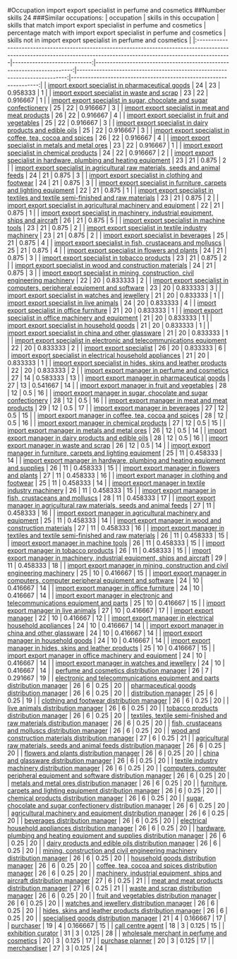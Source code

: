 #Occupation import export specialist in perfume and cosmetics
##Number skills 24
###Similar occupations:
| occupation                                                                                                                                                              |   skills in this occupation |   skills that match import export specialist in perfume and cosmetics |   percentage match with import export specialist in perfume and cosmetics |   skills not in import export specialist in perfume and cosmetics |
|:------------------------------------------------------------------------------------------------------------------------------------------------------------------------|----------------------------:|----------------------------------------------------------------------:|--------------------------------------------------------------------------:|------------------------------------------------------------------:|
| [import export specialist in pharmaceutical goods](import_export_specialist_in_pharmaceutical_goods.md)                                                                 |                          24 |                                                                    23 |                                                                  0.958333 |                                                                 1 |
| [import export specialist in waste and scrap](import_export_specialist_in_waste_and_scrap.md)                                                                           |                          23 |                                                                    22 |                                                                  0.916667 |                                                                 1 |
| [import export specialist in sugar, chocolate and sugar confectionery](import_export_specialist_in_sugar,_chocolate_and_sugar_confectionery.md)                         |                          25 |                                                                    22 |                                                                  0.916667 |                                                                 3 |
| [import export specialist in meat and meat products](import_export_specialist_in_meat_and_meat_products.md)                                                             |                          26 |                                                                    22 |                                                                  0.916667 |                                                                 4 |
| [import export specialist in fruit and vegetables](import_export_specialist_in_fruit_and_vegetables.md)                                                                 |                          25 |                                                                    22 |                                                                  0.916667 |                                                                 3 |
| [import export specialist in dairy products and edible oils](import_export_specialist_in_dairy_products_and_edible_oils.md)                                             |                          25 |                                                                    22 |                                                                  0.916667 |                                                                 3 |
| [import export specialist in coffee, tea, cocoa and spices](import_export_specialist_in_coffee,_tea,_cocoa_and_spices.md)                                               |                          26 |                                                                    22 |                                                                  0.916667 |                                                                 4 |
| [import export specialist in metals and metal ores](import_export_specialist_in_metals_and_metal_ores.md)                                                               |                          23 |                                                                    22 |                                                                  0.916667 |                                                                 1 |
| [import export specialist in chemical products](import_export_specialist_in_chemical_products.md)                                                                       |                          24 |                                                                    22 |                                                                  0.916667 |                                                                 2 |
| [import export specialist in hardware, plumbing and heating equipment](import_export_specialist_in_hardware,_plumbing_and_heating_equipment.md)                         |                          23 |                                                                    21 |                                                                  0.875    |                                                                 2 |
| [import export specialist in agricultural raw materials, seeds and animal feeds](import_export_specialist_in_agricultural_raw_materials,_seeds_and_animal_feeds.md)     |                          24 |                                                                    21 |                                                                  0.875    |                                                                 3 |
| [import export specialist in clothing and footwear](import_export_specialist_in_clothing_and_footwear.md)                                                               |                          24 |                                                                    21 |                                                                  0.875    |                                                                 3 |
| [import export specialist in furniture, carpets and lighting equipment](import_export_specialist_in_furniture,_carpets_and_lighting_equipment.md)                       |                          22 |                                                                    21 |                                                                  0.875    |                                                                 1 |
| [import export specialist in textiles and textile semi-finished and raw materials](import_export_specialist_in_textiles_and_textile_semi-finished_and_raw_materials.md) |                          23 |                                                                    21 |                                                                  0.875    |                                                                 2 |
| [import export specialist in agricultural machinery and equipment](import_export_specialist_in_agricultural_machinery_and_equipment.md)                                 |                          22 |                                                                    21 |                                                                  0.875    |                                                                 1 |
| [import export specialist in machinery, industrial equipment, ships and aircraft](import_export_specialist_in_machinery,_industrial_equipment,_ships_and_aircraft.md)   |                          26 |                                                                    21 |                                                                  0.875    |                                                                 5 |
| [import export specialist in machine tools](import_export_specialist_in_machine_tools.md)                                                                               |                          23 |                                                                    21 |                                                                  0.875    |                                                                 2 |
| [import export specialist in textile industry machinery](import_export_specialist_in_textile_industry_machinery.md)                                                     |                          23 |                                                                    21 |                                                                  0.875    |                                                                 2 |
| [import export specialist in beverages](import_export_specialist_in_beverages.md)                                                                                       |                          25 |                                                                    21 |                                                                  0.875    |                                                                 4 |
| [import export specialist in  fish, crustaceans and molluscs](import_export_specialist_in__fish,_crustaceans_and_molluscs.md)                                           |                          25 |                                                                    21 |                                                                  0.875    |                                                                 4 |
| [import export specialist in flowers and plants](import_export_specialist_in_flowers_and_plants.md)                                                                     |                          24 |                                                                    21 |                                                                  0.875    |                                                                 3 |
| [import export specialist in tobacco products](import_export_specialist_in_tobacco_products.md)                                                                         |                          23 |                                                                    21 |                                                                  0.875    |                                                                 2 |
| [import export specialist in wood and construction materials](import_export_specialist_in_wood_and_construction_materials.md)                                           |                          24 |                                                                    21 |                                                                  0.875    |                                                                 3 |
| [import export specialist in mining, construction, civil engineering machinery](import_export_specialist_in_mining,_construction,_civil_engineering_machinery.md)       |                          22 |                                                                    20 |                                                                  0.833333 |                                                                 2 |
| [import export specialist in computers, peripheral equipment and software](import_export_specialist_in_computers,_peripheral_equipment_and_software.md)                 |                          23 |                                                                    20 |                                                                  0.833333 |                                                                 3 |
| [import export specialist in watches and jewellery](import_export_specialist_in_watches_and_jewellery.md)                                                               |                          21 |                                                                    20 |                                                                  0.833333 |                                                                 1 |
| [import export specialist in live animals](import_export_specialist_in_live_animals.md)                                                                                 |                          24 |                                                                    20 |                                                                  0.833333 |                                                                 4 |
| [import export specialist in office furniture](import_export_specialist_in_office_furniture.md)                                                                         |                          21 |                                                                    20 |                                                                  0.833333 |                                                                 1 |
| [import export specialist in office machinery and equipment](import_export_specialist_in_office_machinery_and_equipment.md)                                             |                          21 |                                                                    20 |                                                                  0.833333 |                                                                 1 |
| [import export specialist in household goods](import_export_specialist_in_household_goods.md)                                                                           |                          21 |                                                                    20 |                                                                  0.833333 |                                                                 1 |
| [import export specialist in china and other glassware](import_export_specialist_in_china_and_other_glassware.md)                                                       |                          21 |                                                                    20 |                                                                  0.833333 |                                                                 1 |
| [import export specialist in electronic and telecommunications equipment](import_export_specialist_in_electronic_and_telecommunications_equipment.md)                   |                          22 |                                                                    20 |                                                                  0.833333 |                                                                 2 |
| [import export specialist](import_export_specialist.md)                                                                                                                 |                          26 |                                                                    20 |                                                                  0.833333 |                                                                 6 |
| [import export specialist in electrical household appliances](import_export_specialist_in_electrical_household_appliances.md)                                           |                          21 |                                                                    20 |                                                                  0.833333 |                                                                 1 |
| [import export specialist in hides, skins and leather products](import_export_specialist_in_hides,_skins_and_leather_products.md)                                       |                          22 |                                                                    20 |                                                                  0.833333 |                                                                 2 |
| [import export manager in perfume and cosmetics](import_export_manager_in_perfume_and_cosmetics.md)                                                                     |                          27 |                                                                    14 |                                                                  0.583333 |                                                                13 |
| [import export manager in pharmaceutical goods](import_export_manager_in_pharmaceutical_goods.md)                                                                       |                          27 |                                                                    13 |                                                                  0.541667 |                                                                14 |
| [import export manager in fruit and vegetables](import_export_manager_in_fruit_and_vegetables.md)                                                                       |                          28 |                                                                    12 |                                                                  0.5      |                                                                16 |
| [import export manager in sugar, chocolate and sugar confectionery](import_export_manager_in_sugar,_chocolate_and_sugar_confectionery.md)                               |                          28 |                                                                    12 |                                                                  0.5      |                                                                16 |
| [import export manager in meat and meat products](import_export_manager_in_meat_and_meat_products.md)                                                                   |                          29 |                                                                    12 |                                                                  0.5      |                                                                17 |
| [import export manager in beverages](import_export_manager_in_beverages.md)                                                                                             |                          27 |                                                                    12 |                                                                  0.5      |                                                                15 |
| [import export manager in coffee, tea, cocoa and spices](import_export_manager_in_coffee,_tea,_cocoa_and_spices.md)                                                     |                          28 |                                                                    12 |                                                                  0.5      |                                                                16 |
| [import export manager in chemical products](import_export_manager_in_chemical_products.md)                                                                             |                          27 |                                                                    12 |                                                                  0.5      |                                                                15 |
| [import export manager in metals and metal ores](import_export_manager_in_metals_and_metal_ores.md)                                                                     |                          26 |                                                                    12 |                                                                  0.5      |                                                                14 |
| [import export manager in dairy products and edible oils](import_export_manager_in_dairy_products_and_edible_oils.md)                                                   |                          28 |                                                                    12 |                                                                  0.5      |                                                                16 |
| [import export manager in waste and scrap](import_export_manager_in_waste_and_scrap.md)                                                                                 |                          26 |                                                                    12 |                                                                  0.5      |                                                                14 |
| [import export manager in furniture, carpets and lighting equipment](import_export_manager_in_furniture,_carpets_and_lighting_equipment.md)                             |                          25 |                                                                    11 |                                                                  0.458333 |                                                                14 |
| [import export manager in hardware, plumbing and heating equipment and supplies](import_export_manager_in_hardware,_plumbing_and_heating_equipment_and_supplies.md)     |                          26 |                                                                    11 |                                                                  0.458333 |                                                                15 |
| [import export manager in flowers and plants](import_export_manager_in_flowers_and_plants.md)                                                                           |                          27 |                                                                    11 |                                                                  0.458333 |                                                                16 |
| [import export manager in clothing and footwear](import_export_manager_in_clothing_and_footwear.md)                                                                     |                          25 |                                                                    11 |                                                                  0.458333 |                                                                14 |
| [import export manager in textile industry machinery](import_export_manager_in_textile_industry_machinery.md)                                                           |                          26 |                                                                    11 |                                                                  0.458333 |                                                                15 |
| [import export manager in fish, crustaceans and molluscs](import_export_manager_in_fish,_crustaceans_and_molluscs.md)                                                   |                          28 |                                                                    11 |                                                                  0.458333 |                                                                17 |
| [import export manager in agricultural raw materials, seeds and animal feeds](import_export_manager_in_agricultural_raw_materials,_seeds_and_animal_feeds.md)           |                          27 |                                                                    11 |                                                                  0.458333 |                                                                16 |
| [import export manager in agricultural machinery and equipment](import_export_manager_in_agricultural_machinery_and_equipment.md)                                       |                          25 |                                                                    11 |                                                                  0.458333 |                                                                14 |
| [import export manager in wood and construction materials](import_export_manager_in_wood_and_construction_materials.md)                                                 |                          27 |                                                                    11 |                                                                  0.458333 |                                                                16 |
| [import export manager in textiles and textile semi-finished and raw materials](import_export_manager_in_textiles_and_textile_semi-finished_and_raw_materials.md)       |                          26 |                                                                    11 |                                                                  0.458333 |                                                                15 |
| [import export manager in machine tools](import_export_manager_in_machine_tools.md)                                                                                     |                          26 |                                                                    11 |                                                                  0.458333 |                                                                15 |
| [import export manager in tobacco products](import_export_manager_in_tobacco_products.md)                                                                               |                          26 |                                                                    11 |                                                                  0.458333 |                                                                15 |
| [import export manager in machinery, industrial equipment, ships and aircraft](import_export_manager_in_machinery,_industrial_equipment,_ships_and_aircraft.md)         |                          29 |                                                                    11 |                                                                  0.458333 |                                                                18 |
| [import export manager in mining, construction and civil engineering machinery](import_export_manager_in_mining,_construction_and_civil_engineering_machinery.md)       |                          25 |                                                                    10 |                                                                  0.416667 |                                                                15 |
| [import export manager in computers, computer peripheral equipment and software](import_export_manager_in_computers,_computer_peripheral_equipment_and_software.md)     |                          24 |                                                                    10 |                                                                  0.416667 |                                                                14 |
| [import export manager in office furniture](import_export_manager_in_office_furniture.md)                                                                               |                          24 |                                                                    10 |                                                                  0.416667 |                                                                14 |
| [import export manager in electronic and telecommunications equipment and parts](import_export_manager_in_electronic_and_telecommunications_equipment_and_parts.md)     |                          25 |                                                                    10 |                                                                  0.416667 |                                                                15 |
| [import export manager in live animals](import_export_manager_in_live_animals.md)                                                                                       |                          27 |                                                                    10 |                                                                  0.416667 |                                                                17 |
| [import export manager](import_export_manager.md)                                                                                                                       |                          22 |                                                                    10 |                                                                  0.416667 |                                                                12 |
| [import export manager in electrical household appliances](import_export_manager_in_electrical_household_appliances.md)                                                 |                          24 |                                                                    10 |                                                                  0.416667 |                                                                14 |
| [import export manager in china and other glassware](import_export_manager_in_china_and_other_glassware.md)                                                             |                          24 |                                                                    10 |                                                                  0.416667 |                                                                14 |
| [import export manager in household goods](import_export_manager_in_household_goods.md)                                                                                 |                          24 |                                                                    10 |                                                                  0.416667 |                                                                14 |
| [import export manager in hides, skins and leather products](import_export_manager_in_hides,_skins_and_leather_products.md)                                             |                          25 |                                                                    10 |                                                                  0.416667 |                                                                15 |
| [import export manager in office machinery and equipment](import_export_manager_in_office_machinery_and_equipment.md)                                                   |                          24 |                                                                    10 |                                                                  0.416667 |                                                                14 |
| [import export manager in watches and jewellery](import_export_manager_in_watches_and_jewellery.md)                                                                     |                          24 |                                                                    10 |                                                                  0.416667 |                                                                14 |
| [perfume and cosmetics distribution manager](perfume_and_cosmetics_distribution_manager.md)                                                                             |                          26 |                                                                     7 |                                                                  0.291667 |                                                                19 |
| [electronic and telecommunications equipment and parts distribution manager](electronic_and_telecommunications_equipment_and_parts_distribution_manager.md)             |                          26 |                                                                     6 |                                                                  0.25     |                                                                20 |
| [pharmaceutical goods distribution manager](pharmaceutical_goods_distribution_manager.md)                                                                               |                          26 |                                                                     6 |                                                                  0.25     |                                                                20 |
| [distribution manager](distribution_manager.md)                                                                                                                         |                          25 |                                                                     6 |                                                                  0.25     |                                                                19 |
| [clothing and footwear distribution manager](clothing_and_footwear_distribution_manager.md)                                                                             |                          26 |                                                                     6 |                                                                  0.25     |                                                                20 |
| [live animals distribution manager](live_animals_distribution_manager.md)                                                                                               |                          26 |                                                                     6 |                                                                  0.25     |                                                                20 |
| [tobacco products distribution manager](tobacco_products_distribution_manager.md)                                                                                       |                          26 |                                                                     6 |                                                                  0.25     |                                                                20 |
| [textiles, textile semi-finished and raw materials distribution manager](textiles,_textile_semi-finished_and_raw_materials_distribution_manager.md)                     |                          26 |                                                                     6 |                                                                  0.25     |                                                                20 |
| [fish, crustaceans and molluscs distribution manager](fish,_crustaceans_and_molluscs_distribution_manager.md)                                                           |                          26 |                                                                     6 |                                                                  0.25     |                                                                20 |
| [wood and construction materials distribution manager](wood_and_construction_materials_distribution_manager.md)                                                         |                          27 |                                                                     6 |                                                                  0.25     |                                                                21 |
| [agricultural raw materials, seeds and animal feeds distribution manager](agricultural_raw_materials,_seeds_and_animal_feeds_distribution_manager.md)                   |                          26 |                                                                     6 |                                                                  0.25     |                                                                20 |
| [flowers and plants distribution manager](flowers_and_plants_distribution_manager.md)                                                                                   |                          26 |                                                                     6 |                                                                  0.25     |                                                                20 |
| [china and glassware distribution manager](china_and_glassware_distribution_manager.md)                                                                                 |                          26 |                                                                     6 |                                                                  0.25     |                                                                20 |
| [textile industry machinery distribution manager](textile_industry_machinery_distribution_manager.md)                                                                   |                          26 |                                                                     6 |                                                                  0.25     |                                                                20 |
| [computers, computer peripheral equipment and software distribution manager](computers,_computer_peripheral_equipment_and_software_distribution_manager.md)             |                          26 |                                                                     6 |                                                                  0.25     |                                                                20 |
| [metals and metal ores distribution manager](metals_and_metal_ores_distribution_manager.md)                                                                             |                          26 |                                                                     6 |                                                                  0.25     |                                                                20 |
| [furniture, carpets and lighting equipment distribution manager](furniture,_carpets_and_lighting_equipment_distribution_manager.md)                                     |                          26 |                                                                     6 |                                                                  0.25     |                                                                20 |
| [chemical products distribution manager](chemical_products_distribution_manager.md)                                                                                     |                          26 |                                                                     6 |                                                                  0.25     |                                                                20 |
| [sugar, chocolate and sugar confectionery distribution manager](sugar,_chocolate_and_sugar_confectionery_distribution_manager.md)                                       |                          26 |                                                                     6 |                                                                  0.25     |                                                                20 |
| [agricultural machinery and equipment distribution manager](agricultural_machinery_and_equipment_distribution_manager.md)                                               |                          26 |                                                                     6 |                                                                  0.25     |                                                                20 |
| [beverages distribution manager](beverages_distribution_manager.md)                                                                                                     |                          26 |                                                                     6 |                                                                  0.25     |                                                                20 |
| [electrical household appliances distribution manager](electrical_household_appliances_distribution_manager.md)                                                         |                          26 |                                                                     6 |                                                                  0.25     |                                                                20 |
| [hardware, plumbing and heating equipment and supplies distribution manager](hardware,_plumbing_and_heating_equipment_and_supplies_distribution_manager.md)             |                          26 |                                                                     6 |                                                                  0.25     |                                                                20 |
| [dairy products and edible oils distribution manager](dairy_products_and_edible_oils_distribution_manager.md)                                                           |                          26 |                                                                     6 |                                                                  0.25     |                                                                20 |
| [mining, construction and civil engineering machinery distribution manager](mining,_construction_and_civil_engineering_machinery_distribution_manager.md)               |                          26 |                                                                     6 |                                                                  0.25     |                                                                20 |
| [household goods distribution manager](household_goods_distribution_manager.md)                                                                                         |                          26 |                                                                     6 |                                                                  0.25     |                                                                20 |
| [coffee, tea, cocoa and spices distribution manager](coffee,_tea,_cocoa_and_spices_distribution_manager.md)                                                             |                          26 |                                                                     6 |                                                                  0.25     |                                                                20 |
| [machinery, industrial equipment, ships and aircraft distribution manager](machinery,_industrial_equipment,_ships_and_aircraft_distribution_manager.md)                 |                          27 |                                                                     6 |                                                                  0.25     |                                                                21 |
| [meat and meat products distribution manager](meat_and_meat_products_distribution_manager.md)                                                                           |                          27 |                                                                     6 |                                                                  0.25     |                                                                21 |
| [waste and scrap distribution manager](waste_and_scrap_distribution_manager.md)                                                                                         |                          26 |                                                                     6 |                                                                  0.25     |                                                                20 |
| [fruit and vegetables distribution manager](fruit_and_vegetables_distribution_manager.md)                                                                               |                          26 |                                                                     6 |                                                                  0.25     |                                                                20 |
| [watches and jewellery distribution manager](watches_and_jewellery_distribution_manager.md)                                                                             |                          26 |                                                                     6 |                                                                  0.25     |                                                                20 |
| [hides, skins and leather products distribution manager](hides,_skins_and_leather_products_distribution_manager.md)                                                     |                          26 |                                                                     6 |                                                                  0.25     |                                                                20 |
| [specialised goods distribution manager](specialised_goods_distribution_manager.md)                                                                                     |                          21 |                                                                     4 |                                                                  0.166667 |                                                                17 |
| [purchaser](purchaser.md)                                                                                                                                               |                          19 |                                                                     4 |                                                                  0.166667 |                                                                15 |
| [call centre agent](call_centre_agent.md)                                                                                                                               |                          18 |                                                                     3 |                                                                  0.125    |                                                                15 |
| [exhibition curator](exhibition_curator.md)                                                                                                                             |                          31 |                                                                     3 |                                                                  0.125    |                                                                28 |
| [wholesale merchant in perfume and cosmetics](wholesale_merchant_in_perfume_and_cosmetics.md)                                                                           |                          20 |                                                                     3 |                                                                  0.125    |                                                                17 |
| [purchase planner](purchase_planner.md)                                                                                                                                 |                          20 |                                                                     3 |                                                                  0.125    |                                                                17 |
| [merchandiser](merchandiser.md)                                                                                                                                         |                          27 |                                                                     3 |                                                                  0.125    |                                                                24 |
